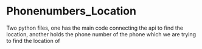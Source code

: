 # Phonenumbers_Location
Two python files, one has the main code connecting the api to find the location, another holds the phone number of the phone which we are trying to find the location of
